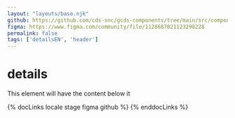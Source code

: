 ```yaml
---
layout: "layouts/base.njk"
github: https://github.com/cds-snc/gcds-components/tree/main/src/components/gcds-details
figma: https://www.figma.com/community/file/1128687821123298228
permalink: false
tags: ['detailsEN', 'header']
---
```


# details

This element will have the content below it

{% docLinks locale stage figma github %}
{% enddocLinks %}
